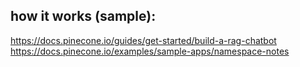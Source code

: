 ## how it works (sample):
https://docs.pinecone.io/guides/get-started/build-a-rag-chatbot
https://docs.pinecone.io/examples/sample-apps/namespace-notes